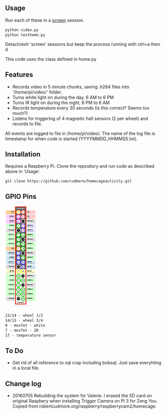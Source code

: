 ## Usage

Run each of these in a [screen][screen] session.

    python video.py
    python testhome.py

Detach/exit 'screen' sessions but keep the process running with ctrl+a then d

This code uses the class defined in home.py
  
## Features

 - Records video in 5 minute chunks, saving .h264 files into '/home/pi/video/' folder.
 - Turns white light on during the day, 6 AM to 6 PM
 - Turns IR light on during the night, 6 PM to 6 AM
 - Records temperature every 30 seconds (is this correct? Seems too much?)
 - Listens for triggering of 4 magnetic hall sensors (2 per wheel) and records to file. 

All events are logged to file in /home/pi/video/. The name of the log file is timestamp for when code is started (YYYYMMDD_HHMMSS.txt).

## Installation

Requires a Raspberry Pi. Clone the repository and run code as described above in 'Usage'.
    
    git clone https://github.com/cudmore/homecageactivity.git
    

## GPIO Pins

<IMG SRC="images/Raspberry-Pi-GPIO-Layout-Model-B-Plus.png" width=100>

    23/24 - wheel 1/2
    14/15 - wheel 3/4
    8 - mosfet - white
    7 - mosfet - IR
    17 - temperature sensor
       
## To Do

 - Get rid of all reference to sql crap including bobsql. Just save everyhting in a local file.
 
## Change log

 - 20160705 Rebuilding the system for Valerie. I erased the SD card on original Raspbery when installing Trigger Camera on Pi 3 for Zeng You. Copied from robertcudmore.org/raspberry/raspberrycam2/homecage.
 
 
[screen]: https://www.gnu.org/software/screen/
 